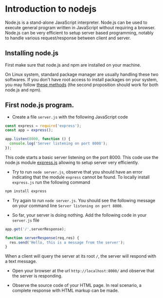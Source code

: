# Introduction to nodejs

Node.js is a stand-alone JavaScript interpreter. Node.js can be used to execute general program written in JavaScript without requiring a browser. Node.js can be very efficient to setup server based programming, notably to handle various request/response between client and server.

## Installing node.js

First make sure that node.js and npm are installed on your machine.

On Linux system, standard package manager are usually handling these two softwares.
If you don't have root access to install packages on your system, you may follow [these methods](https://gist.github.com/isaacs/579814) (the second proposition should work for both node.js and npm).


## First node.js program.

* Create a file `server.js` with the following JavaScript code

```javascript
const express = require('express');
const app = express();

app.listen(8000, function () {
  console.log('Server listening on port 8000');
});
```

This code starts a basic server listening on the port 8000. This code use the node.js module [express.js](https://expressjs.com/) allowing to setup server very efficiently.

* Try to run `node server.js`, observe that you should have an error indicating that the module `express` cannot be found. To locally install `express.js` run the following command

```bash
npm install express
```

* Try again to run `node server.js`. You should see the following message on your command line `Server listening on port 8000`.

* So far, your server is doing nothing. Add the following code in your `server.js` file

```javascript
app.get('/',serverResponse);

function serverResponse(req,res) {
  res.send('Hello, this is a message from the server');
}
```

When a client will query the server at its root `/`, the server will respond with a text message.

* Open your browser at the url `http://localhost:8000/` and observe that the server is responding.

* Observe the source code of your HTML page. In real scenario, a complete response with HTML markup can be made.

